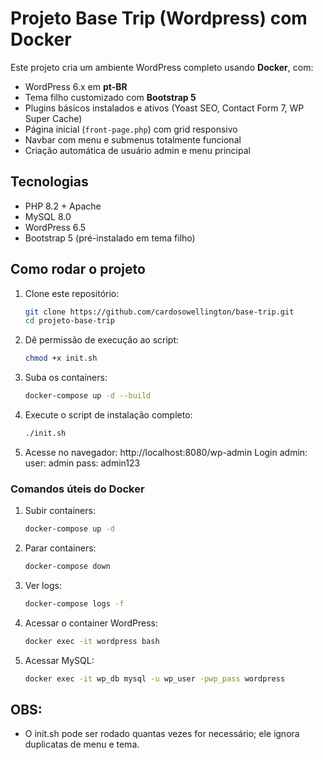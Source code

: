 # Projeto Base Trip (Wordpress) com Docker

Este projeto cria um ambiente WordPress completo usando **Docker**, com:

- WordPress 6.x em **pt-BR**  
- Tema filho customizado com **Bootstrap 5**  
- Plugins básicos instalados e ativos (Yoast SEO, Contact Form 7, WP Super Cache)  
- Página inicial (`front-page.php`) com grid responsivo  
- Navbar com menu e submenus totalmente funcional  
- Criação automática de usuário admin e menu principal  

## Tecnologias
- PHP 8.2 + Apache
- MySQL 8.0
- WordPress 6.5
- Bootstrap 5 (pré-instalado em tema filho)

## Como rodar o projeto

1. Clone este repositório:
   ```bash
   git clone https://github.com/cardosowellington/base-trip.git
   cd projeto-base-trip

2. Dê permissão de execução ao script:
   ```bash
   chmod +x init.sh

3. Suba os containers:
   ```bash
   docker-compose up -d --build

4. Execute o script de instalação completo:
   ```bash
   ./init.sh

5. Acesse no navegador:
   http://localhost:8080/wp-admin
   Login admin:
      user: admin
      pass: admin123


### Comandos úteis do Docker 

1. Subir containers:
   ```bash
   docker-compose up -d

2. Parar containers:
   ```bash
   docker-compose down
   
3. Ver logs:
   ```bash
   docker-compose logs -f
   
4. Acessar o container WordPress:
   ```bash
   docker exec -it wordpress bash

4. Acessar MySQL:
   ```bash
   docker exec -it wp_db mysql -u wp_user -pwp_pass wordpress

## OBS:
- O init.sh pode ser rodado quantas vezes for necessário; ele ignora duplicatas de menu e tema.